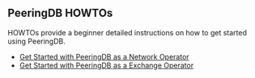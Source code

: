 ## PeeringDB HOWTOs

HOWTOs provide a beginner detailed instructions on how to get started using PeeringDB.

- [Get Started with PeeringDB as a Network Operator](howto/get-started-operator.md)
- [Get Started with PeeringDB as a Exchange Operator](howto/get-started-exchange.md)
